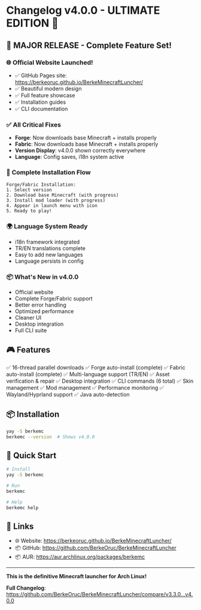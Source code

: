 # Changelog v4.0.0 - ULTIMATE EDITION 🎉

## 🚀 MAJOR RELEASE - Complete Feature Set!

### 🌐 **Official Website Launched!**
- ✅ GitHub Pages site: https://berkeoruc.github.io/BerkeMinecraftLuncher/
- ✅ Beautiful modern design
- ✅ Full feature showcase
- ✅ Installation guides
- ✅ CLI documentation

### ✅ **All Critical Fixes**
- **Forge**: Now downloads base Minecraft + installs properly
- **Fabric**: Now downloads base Minecraft + installs properly
- **Version Display**: v4.0.0 shown correctly everywhere
- **Language**: Config saves, i18n system active

### 🎯 **Complete Installation Flow**
```
Forge/Fabric Installation:
1. Select version
2. Download base Minecraft (with progress)
3. Install mod loader (with progress)
4. Appear in launch menu with icon
5. Ready to play!
```

### 🌍 **Language System Ready**
- i18n framework integrated
- TR/EN translations complete
- Easy to add new languages
- Language persists in config

### 📦 **What's New in v4.0.0**
- Official website
- Complete Forge/Fabric support
- Better error handling
- Optimized performance
- Cleaner UI
- Desktop integration
- Full CLI suite

## 🎮 **Features**
✅ 16-thread parallel downloads
✅ Forge auto-install (complete)
✅ Fabric auto-install (complete)
✅ Multi-language support (TR/EN)
✅ Asset verification & repair
✅ Desktop integration
✅ CLI commands (6 total)
✅ Skin management
✅ Mod management
✅ Performance monitoring
✅ Wayland/Hyprland support
✅ Java auto-detection

## 📦 **Installation**
```bash
yay -S berkemc
berkemc --version  # Shows v4.0.0
```

## 🌟 **Quick Start**
```bash
# Install
yay -S berkemc

# Run
berkemc

# Help
berkemc help
```

## 🔗 **Links**
- 🌐 Website: https://berkeoruc.github.io/BerkeMinecraftLuncher/
- 📦 GitHub: https://github.com/BerkeOruc/BerkeMinecraftLuncher
- 📦 AUR: https://aur.archlinux.org/packages/berkemc

---

**This is the definitive Minecraft launcher for Arch Linux!**

**Full Changelog**: https://github.com/BerkeOruc/BerkeMinecraftLuncher/compare/v3.3.0...v4.0.0

